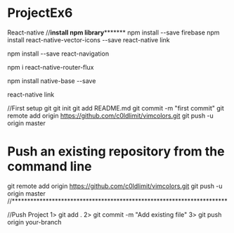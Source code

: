 # ProjectEx6
React-native
//**install npm library*********
npm install --save firebase
npm install react-native-vector-icons --save
react-native link

npm install --save react-navigation
 
npm i react-native-router-flux

npm install native-base --save

react-native link

//First setup git
git init
git add README.md
git commit -m "first commit"
git remote add origin https://github.com/c0ldlimit/vimcolors.git
git push -u origin master
 
# Push an existing repository from the command line
 
git remote add origin https://github.com/c0ldlimit/vimcolors.git
git push -u origin master
//**********************************************************************

//Push Project
1> git add .
2> git commit -m "Add existing file"
3> git push origin your-branch

 
